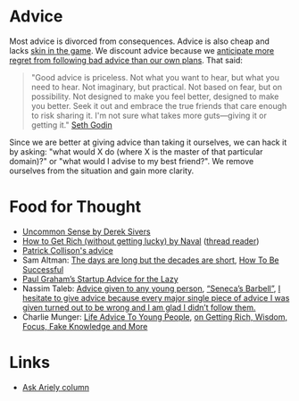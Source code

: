 # Advice

Most advice is divorced from consequences. Advice is also cheap and lacks [skin in the game](https://en.wikipedia.org/wiki/Skin_in_the_Game_(book)). We discount advice because we [anticipate more regret from following bad advice than our own plans](https://onlinelibrary.wiley.com/doi/full/10.1002/bdm.2048). That said:

> "Good advice is priceless. Not what you want to hear, but what you need to hear. Not imaginary, but practical. Not based on fear, but on possibility. Not designed to make you feel better, designed to make you better.
> Seek it out and embrace the true friends that care enough to risk sharing it.
> I'm not sure what takes more guts—giving it or getting it." 
> [Seth Godin](https://seths.blog/2014/05/good-advice/)

Since we are better at giving advice than taking it ourselves, we can hack it by asking: "what would X do (where X is the master of that particular domain)?" or "what would I advise to my best friend?". We remove ourselves from the situation and gain more clarity.

# Food for Thought
* [Uncommon Sense by Derek Sivers](https://www.youtube.com/playlist?list=PLBAAC8C0430D64F4D)
* [How to Get Rich (without getting lucky) by Naval](https://twitter.com/naval/status/1002103360646823936) ([thread reader](https://threadreaderapp.com/thread/1002103360646823936.html))
* [Patrick Collison's advice](https://patrickcollison.com/advice)
* Sam Altman: [The days are long but the decades are short](https://blog.samaltman.com/the-days-are-long-but-the-decades-are-short), [How To Be Successful](https://blog.samaltman.com/how-to-be-successful)
* [Paul Graham’s Startup Advice for the Lazy](https://medium.com/swlh/graham-for-the-lazy-51a170dacc86)
* Nassim Taleb: [Advice given to any young person](https://twitter.com/nntaleb/status/975748062176952322?lang=en), [“Seneca’s Barbell”](https://www.nuggetsofthought.com/2018/04/02/nassim-taleb-senecas-barbell), [I hesitate to give advice because  every  major single piece of advice I was given turned out to be wrong and I am glad I didn’t follow them.](http://fooledbyrandomness.com/AUBCommencement.pdf)
* Charlie Munger: [Life Advice To Young People](https://www.nuggetsofthought.com/2018/02/18/charlie-mungers-advice-to), [on Getting Rich, Wisdom, Focus, Fake Knowledge and More](https://fs.blog/2017/02/charlie-munger-wisdom/)

# Links
- [Ask Ariely column](http://danariely.com/tag/advice-column/)
